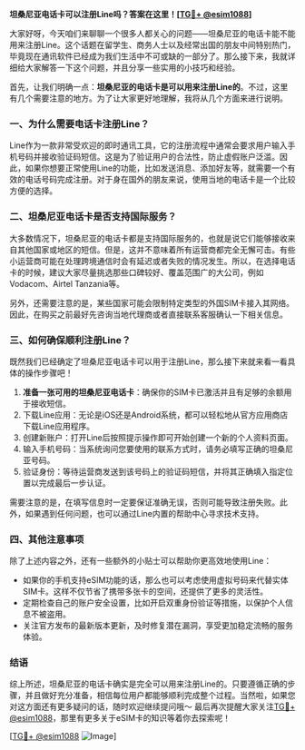 **坦桑尼亚电话卡可以注册Line吗？答案在这里！[[TG💪+ @esim1088](https://t.me/s/esim1088)]**

大家好呀，今天咱们来聊聊一个很多人都关心的问题——坦桑尼亚的电话卡能不能用来注册Line。这个话题在留学生、商务人士以及经常出国的朋友中间特别热门，毕竟现在通讯软件已经成为我们生活中不可或缺的一部分了。那么接下来，我就详细给大家解答一下这个问题，并且分享一些实用的小技巧和经验。

首先，让我们明确一点：**坦桑尼亚的电话卡是可以用来注册Line的**。不过，这里有几个需要注意的地方。为了让大家更好地理解，我将从几个方面来进行说明。

### 一、为什么需要电话卡注册Line？

Line作为一款非常受欢迎的即时通讯工具，它的注册流程中通常会要求用户输入手机号码并接收验证码短信。这是为了验证用户的合法性，防止虚假账户泛滥。因此，如果你想要正常使用Line的功能，比如发送消息、添加好友等，就需要一个有效的电话号码完成注册。对于身在国外的朋友来说，使用当地的电话卡是一个比较方便的选择。

### 二、坦桑尼亚电话卡是否支持国际服务？

大多数情况下，坦桑尼亚的电话卡都是支持国际服务的，也就是说它们能够接收来自其他国家或地区的短信。但是，这并不意味着所有运营商都完全无懈可击。有些小运营商可能在处理跨境通信时会有延迟或者失败的情况发生。所以，在选择电话卡的时候，建议大家尽量挑选那些口碑较好、覆盖范围广的大公司，例如Vodacom、Airtel Tanzania等。

另外，还需要注意的是，某些国家可能会限制特定类型的外国SIM卡接入其网络。因此，在购买之前最好先咨询当地代理商或者直接联系客服确认一下相关信息。

### 三、如何确保顺利注册Line？

既然我们已经确定了坦桑尼亚电话卡可以用于注册Line，那么接下来就来看一看具体的操作步骤吧！

1. **准备一张可用的坦桑尼亚电话卡**：确保你的SIM卡已激活并且有足够的余额用于接收短信。
2. 下载Line应用：无论是iOS还是Android系统，都可以轻松地从官方应用商店下载Line应用程序。
3. 创建新账户：打开Line后按照提示操作即可开始创建一个新的个人资料页面。
4. 输入手机号码：当系统询问您要使用的联系方式时，请务必填写正确的坦桑尼亚号码。
5. 验证身份：等待运营商发送到该号码上的验证码短信，并将其正确填入指定位置以完成最后一步认证。

需要注意的是，在填写信息时一定要保证准确无误，否则可能导致注册失败。此外，如果遇到任何问题，也可以通过Line内置的帮助中心寻求技术支持。

### 四、其他注意事项

除了上述内容之外，还有一些额外的小贴士可以帮助你更高效地使用Line：

- 如果你的手机支持eSIM功能的话，那么也可以考虑使用虚拟号码来代替实体SIM卡。这样不仅节省了携带多张卡的空间，还提供了更多的灵活性。
- 定期检查自己的账户安全设置，比如开启双重身份验证等措施，以保护个人信息不被盗用。
- 关注官方发布的最新版本更新，及时修复潜在漏洞，享受更加稳定流畅的服务体验。

### 结语

综上所述，坦桑尼亚的电话卡确实是完全可以用来注册Line的。只要遵循正确的步骤，并且做好充分准备，相信每位用户都能够顺利完成整个过程。当然啦，如果您对这方面还有更多疑问的话，随时欢迎继续提问哦～ 最后再次提醒大家关注[TG💪+ @esim1088](https://t.me/s/esim1088)，那里有更多关于eSIM卡的知识等着你去探索呢！

[[TG💪+ @esim1088](https://t.me/s/esim1088) ![Image](https://i.postimg.cc/4NQfJmqS/Snipaste-2025-05-13-00-14-12.png)]